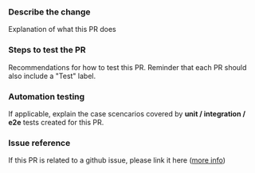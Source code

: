 ### Describe the change

Explanation of what this PR does

### Steps to test the PR

Recommendations for how to test this PR. Reminder that each PR should also include a "Test" label.

### Automation testing

If applicable, explain the case scencarios covered by **unit / integration / e2e** tests created for this PR.

### Issue reference

If this PR is related to a github issue, please link it here ([more info](https://docs.github.com/en/issues/tracking-your-work-with-issues/linking-a-pull-request-to-an-issue))
